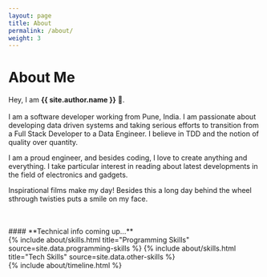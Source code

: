 ```yaml
---
layout: page
title: About
permalink: /about/
weight: 3
---
```


# **About Me**

Hey, I am **{{ site.author.name }}** :wave:.<br> <br>
I am a software developer working from Pune, India. I am passionate about developing data driven systems
and taking serious efforts to transition from a Full Stack Developer to a Data Engineer. I believe in TDD and the notion of quality over quantity.

I am a proud engineer, and besides coding, I love to create anything and everything. I take particular interest in reading about latest developments in the field of electronics and gadgets.

Inspirational films make my day! Besides this a long day behind the wheel sthrough twisties puts a smile on my face.

<br>
<br>
#### **Technical info coming up...**


<div class="row">
{% include about/skills.html title="Programming Skills" source=site.data.programming-skills %}
{% include about/skills.html title="Tech Skills" source=site.data.other-skills %}
</div>

<div class="row">
{% include about/timeline.html %}
</div>